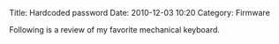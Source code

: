 Title: Hardcoded password
Date: 2010-12-03 10:20
Category: Firmware

Following is a review of my favorite mechanical keyboard.
